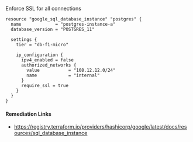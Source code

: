 
Enforce SSL for all connections

```hcl
resource "google_sql_database_instance" "postgres" {
  name             = "postgres-instance-a"
  database_version = "POSTGRES_11"
  
  settings {
    tier = "db-f1-micro"
    
    ip_configuration {
      ipv4_enabled = false
      authorized_networks {
        value           = "108.12.12.0/24"
        name            = "internal"
      }
      require_ssl = true
    }
  }
}
```

#### Remediation Links
 - https://registry.terraform.io/providers/hashicorp/google/latest/docs/resources/sql_database_instance
        